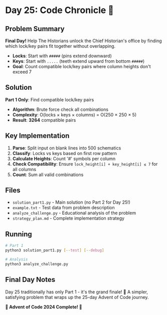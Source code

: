 # Day 25: Code Chronicle 🎄

## Problem Summary

**Final Day!** Help The Historians unlock the Chief Historian's office by finding which lock/key pairs fit together without overlapping.

- **Locks**: Start with `#####` (pins extend downward)
- **Keys**: Start with `.....` (teeth extend upward from bottom `#####`)
- **Goal**: Count compatible lock/key pairs where column heights don't exceed 7

## Solution

**Part 1 Only**: Find compatible lock/key pairs
- **Algorithm**: Brute force check all combinations
- **Complexity**: O(locks × keys × columns) = O(250 × 250 × 5)
- **Result**: **3264** compatible pairs

## Key Implementation

1. **Parse**: Split input on blank lines into 500 schematics
2. **Classify**: Locks vs keys based on first row pattern
3. **Calculate Heights**: Count '#' symbols per column
4. **Check Compatibility**: Ensure `lock_height[i] + key_height[i] ≤ 7` for all columns
5. **Count**: Sum all valid combinations

## Files

- `solution_part1.py` - Main solution (no Part 2 for Day 25!)
- `example.txt` - Test data from problem description
- `analyze_challenge.py` - Educational analysis of the problem
- `strategy_plan.md` - Complete implementation strategy

## Running

```bash
# Part 1
python3 solution_part1.py [--test] [--debug]

# Analysis
python3 analyze_challenge.py
```

## Final Day Notes

Day 25 traditionally has only Part 1 - it's the grand finale! 🎉
A simpler, satisfying problem that wraps up the 25-day Advent of Code journey.

**🌟 Advent of Code 2024 Complete! 🌟**